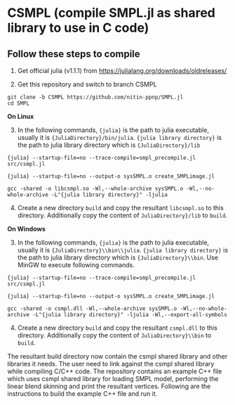 # CSMPL (compile SMPL.jl as shared library to use in C code)

## Follow these steps to compile 
1. Get official julia (v1.1.1) from https://julialang.org/downloads/oldreleases/

2. Get this repository and switch to branch CSMPL
```
git clone -b CSMPL https://github.com/nitin-ppnp/SMPL.jl
cd SMPL
```
**On Linux**

3. In the following commands, `{julia}` is the path to julia executable, usually it is `{JuliaDirectory}/bin/julia`. `{julia library directory}` is the path to julia library directory which is `{JuliaDirectory}/lib`
```
{julia} --startup-file=no --trace-compile=smpl_precompile.jl src/csmpl.jl

{julia} --startup-file=no --output-o sysSMPL.o create_SMPLimage.jl

gcc -shared -o libcsmpl.so -Wl,--whole-archive sysSMPL.o -Wl,--no-whole-archive -L"{julia library directory}" -ljulia
```
4. Create a new directory `build` and copy the resultant `libcsmpl.so` to this directory. Additionally copy the content of `JuliaDirectory}/lib` to `build`.

**On Windows**

3. In the following commands, `{julia}` is the path to julia executable, usually it is `{JuliaDirectory}\\bin\\julia`. `{julia library directory}` is the path to julia library directory which is `{JuliaDirectory}\\bin`. Use MinGW to execute following commands.
```
{julia} --startup-file=no --trace-compile=smpl_precompile.jl src/csmpl.jl

{julia} --startup-file=no --output-o sysSMPL.o create_SMPLimage.jl

gcc -shared -o csmpl.dll -Wl,--whole-archive sysSMPL.o -Wl,--no-whole-archive -L"{julia library directory}" -ljulia -Wl,--export-all-symbols
```

4. Create a new directory `build` and copy the resultant `csmpl.dll` to this directory. Additionally copy the content of `JuliaDirectory}\\bin` to `build`.


The resultant build directory now contain the csmpl shared library and other libraries it needs. The user need to link against the csmpl shared library while compiling C/C++ code. The repository contains an example C++ file which uses csmpl shared library for loading SMPL model, performing the linear blend skinning and print the resultant vertices. Following are the instructions to build the example C++ file and run it.

